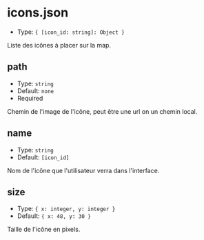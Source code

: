 # icons.json
- Type: `{ [icon_id: string]: Object }`

Liste des icônes à placer sur la map.
## path
- Type: `string`
- Default: `none`
- Required

Chemin de l'image de l'icône, peut être une url on un chemin local.

<!-- Exemples:
 - `assets/icons/citerne.png`
 - `https://developers.google.com/maps/documentation/javascript/examples/full/images/parking_lot_maps.png` -->
## name
- Type: `string`
- Default: `[icon_id]`

Nom de l'icône que l'utilisateur verra dans l'interface.

## size
- Type: `{ x: integer, y: integer }`
- Default: `{ x: 48, y: 30 }`

Taille de l'icône en pixels.
